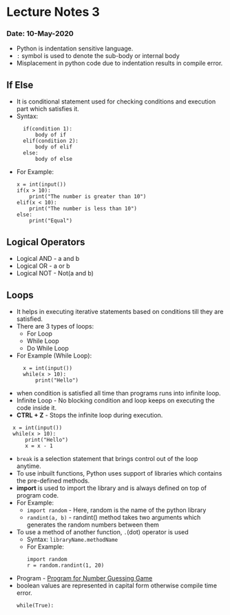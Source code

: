 # Lecture Notes 3
### Date: 10-May-2020

* Python is indentation sensitive language.
* `:` symbol is used to denote the sub-body or internal body
* Misplacement in python code due to indentation results in compile error.

## If Else
* It is conditional statement used for checking conditions and execution part which satisfies it.
* Syntax:
  ```
    if(condition 1):
        body of if
    elif(condition 2):
        body of elif
    else:
        body of else
  ```
* For Example:
  ```
  x = int(input())
  if(x > 10):
      print("The number is greater than 10")
  elif(x < 10):
      print("The number is less than 10")
  else:
      print("Equal")
  ```
## Logical Operators
* Logical AND - a and b
* Logical OR - a or b
* Logical NOT - Not(a and b)

## Loops
* It helps in executing iterative statements based on conditions till they are satisfied.
* There are 3 types of loops:
  * For Loop
  * While Loop
  * Do While Loop
* For Example (While Loop):
  ```
    x = int(input())
    while(x > 10):
        print("Hello")
  ```
* when condition is satisfied all time than programs runs into infinite loop.
* Infinite Loop - No blocking condition and loop keeps on executing the code inside it.
* __CTRL + Z__ - Stops the infinite loop during execution.
```
  x = int(input())
  while(x > 10):
      print("Hello")
      x = x - 1
```
* `break` is a selection statement that brings control out of the loop anytime.
* To use inbuilt functions, Python uses support of libraries which contains the pre-defined methods.
* __import__ is used to import the library and is always defined on top of program code.
* For Example:
  * `import random` - Here, random is the name of the python library <br>
  * `randint(a, b)` - randint() method takes two arguments which generates the random numbers between them
* To use a method of another function, `.`(dot) operator is used
  * Syntax: `libraryName.methodName`
  * For Example:
    ```
    import random
    r = random.randint(1, 20)
    ```
* Program - [Program for Number Guessing Game](https://github.com/abhinavg916/ytcodehelp-python/blob/master/Lectures/Lecture3/NumberGuessingGame.py)
* boolean values are represented in capital form otherwise compile time error.
  ```
  while(True):
  ```
